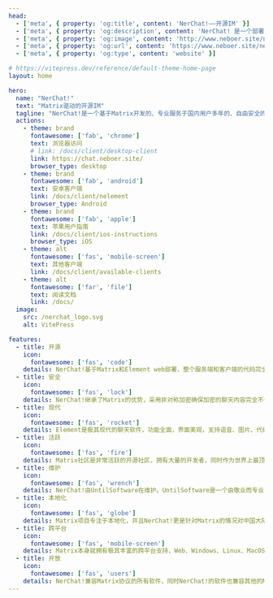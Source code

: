 ```yaml
---
head:
  - ['meta', { property: 'og:title', content: 'NerChat!——开源IM' }]
  - ['meta', { property: 'og:description', content: 'NerChat! 是一个部署在国内的即时聊天Matrix服务器。' }]
  - ['meta', { property: 'og:image', content: 'http://www.neboer.site/nerchat/wide_nerchat_logo.svg' }]
  - ['meta', { property: 'og:url', content: 'https://www.neboer.site/nerchat/' }]
  - ['meta', { property: 'og:type', content: 'website' }]

# https://vitepress.dev/reference/default-theme-home-page
layout: home

hero:
  name: "NerChat!"
  text: "Matrix驱动的开源IM"
  tagline: "NerChat!是一个基于Matrix开发的、专业服务于国内用户多年的、自由安全的即时通信平台。"
  actions:
    - theme: brand
      fontawesome: ['fab', 'chrome']
      text: 浏览器访问
      # link: /docs/client/desktop-client
      link: https://chat.neboer.site/
      browser_type: desktop
    - theme: brand
      fontawesome: ['fab', 'android']
      text: 安卓客户端
      link: /docs/client/nelement
      browser_type: Android
    - theme: brand
      fontawesome: ['fab', 'apple']
      text: 苹果用户指南
      link: /docs/client/ios-instructions
      browser_type: iOS
    - theme: alt
      fontawesome: ['fas', 'mobile-screen']
      text: 其他客户端
      link: /docs/client/available-clients
    - theme: alt
      fontawesome: ['far', 'file']
      text: 阅读文档
      link: /docs/
  image:
    src: /nerchat_logo.svg
    alt: VitePress

features:
  - title: 开源
    icon: 
      fontawesome: ['fas', 'code']
    details: NerChat!基于Matrix和Element web部署，整个服务端和客户端的代码完全开源
  - title: 安全
    icon:
      fontawesome: ['fas', 'lock']
    details: NerChat!继承了Matrix的优势，采用非对称加密确保加密的聊天内容完全不会被除聊天的参与者以外的人获得
  - title: 现代
    icon: 
      fontawesome: ['fas', 'rocket']
    details: Element是极其现代的聊天软件，功能全面，界面美观，支持语音、图片、代码、数学、markdown、文件等多种消息和视频会议
  - title: 活跃
    icon: 
      fontawesome: ['fas', 'fire']
    details: Matrix社区是非常活跃的开源社区，拥有大量的开发者，同时作为世界上最顶尖的开放安全聊天系统开发团队，开发速度很快
  - title: 维护
    icon: 
      fontawesome: ['fas', 'wrench']
    details: NerChat!由UntilSoftware在维护。UntilSoftware是一个由敬业而专业的开源开发者组成的的开源组织，确保解决所有技术问题
  - title: 本地化
    icon: 
      fontawesome: ['fas', 'globe']
    details: Matrix项目专注于本地化，并且NerChat!更是针对Matrix的情况对中国大陆地区的访问做了优化，可以流畅访问
  - title: 跨平台
    icon: 
      fontawesome: ['fas', 'mobile-screen']
    details: Matrix本身就拥有极其丰富的跨平台支持，Web、Windows、Linux、MacOS、Android、ios等多端畅聊
  - title: 开放
    icon: 
      fontawesome: ['fas', 'users']
    details: NerChat!兼容Matrix协议的所有软件，同时NerChat!的软件也兼容其他的Matrix服务器。NerChat!会促进Matrix在中国境内的快速传播。
---
```

